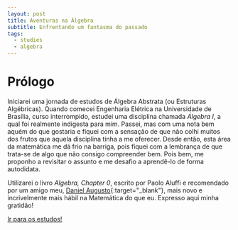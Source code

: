 ```yaml
---
layout: post
title: Aventuras na Álgebra
subtitle: Enfrentando um fantasma do passado
tags:
  - studies
  - algebra
---
```


# Prólogo

Iniciarei uma jornada de estudos de Álgebra Abstrata (ou Estruturas Algébricas).
Quando comecei Engenharia Elétrica na Universidade de Brasília, curso
interrompido, estudei uma disciplina chamada *Álgebra I*, a qual foi realmente
indigesta para mim. Passei, mas com uma nota bem aquém do que gostaria e fiquei
com a sensação de que não colhi muitos dos frutos que aquela disciplina tinha a
me oferecer. Desde então, esta área da matemática me dá frio na barriga, pois
fiquei com a lembrança de que trata-se de algo que não consigo compreender bem.
Pois bem, me proponho a revisitar o assunto e me desafio a aprendê-lo de forma
autodidata.

Utilizarei o livro *Algebra, Chapter 0*, escrito por Paolo Aluffi e recomendado
por um amigo meu, [Daniel Augusto][spectraldani]{:target="\_blank"}, mais novo e
incrivelmente mais hábil na Matemática do que eu. Expresso aqui minha gratidão!

[Ir para os estudos!]({{site.url}}/algebra)

[spectraldani]: https://spectraldani.github.io/
